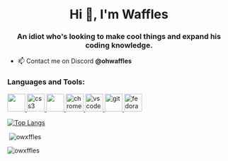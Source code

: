 <h1 align="center">Hi 👋, I'm Waffles</h1>
<h3 align="center">An idiot who's looking to make cool things and expand his coding knowledge.</h3>

<!-- <p align="left"> <img src="https://komarev.com/ghpvc/?username=owxffles&label=Profile%20views&color=0e75b6&style=flat" alt="owxffles" /> </p> -->

- 📫 Contact me on Discord **@ohwaffles**

<h3 align="left">Languages and Tools:</h3>
<p align="left"> <a href="https://en.wikipedia.org/wiki/HTML" target="_blank" rel="noreferrer"> <img src="https://cdn.jsdelivr.net/gh/devicons/devicon/icons/html5/html5-original.svg" width="40" height="40/"> </a> <a href="https://en.wikipedia.org/wiki/CSS" target="_blank" rel="noreferrer"> <img src="https://cdn.jsdelivr.net/gh/devicons/devicon/icons/css3/css3-original.svg" alt="css3" width="40" height="40/"> </a> <a href="https://en.wikipedia.org/wiki/JavaScript" target="_blank" rel="noreferrer"> <img src="https://cdn.worldvectorlogo.com/logos/javascript-1.svg" width="40" height="40/"> </a> <a href="https://www.google.com/chrome/" target="_blank" rel="noreferrer"> <img src="https://upload.wikimedia.org/wikipedia/commons/e/e1/Google_Chrome_icon_%28February_2022%29.svg" alt="chrome" width="40" height="40"/> </a> <a href="https://code.visualstudio.com/" target="_blank" rel="noreferrer"> <img src="https://cdn.jsdelivr.net/gh/devicons/devicon/icons/vscode/vscode-original.svg" alt="vscode" width="40" height="40"/> </a> <a href="https://git-scm.com/" target="_blank" rel="noreferrer"> <img src="https://www.vectorlogo.zone/logos/git-scm/git-scm-icon.svg" alt="git" width="40" height="40"/> </a> <a href="https://fedoraproject.org/workstation/" target="_blank" rel="noreferrer"> <img src="https://upload.wikimedia.org/wikipedia/commons/thumb/4/41/Fedora_icon_%282021%29.svg/2089px-Fedora_icon_%282021%29.svg.png" alt="fedora workstation" width="40" height="40"/> </a> </p>

[![Top Langs](https://github-readme-stats.vercel.app/api/top-langs/?username=owxffles&theme=blue_navy)](https://github.com/anuraghazra/github-readme-stats)

<p>&nbsp;<img align="center" src="https://github-readme-stats.vercel.app/api?username=owxffles&show_icons=true&theme=blue_navyo&locale=en" alt="owxffles" /></p>

<p><img align="center" src="https://github-readme-streak-stats.herokuapp.com/?user=owxffles&theme=blue_navy" alt="owxffles" /></p>
